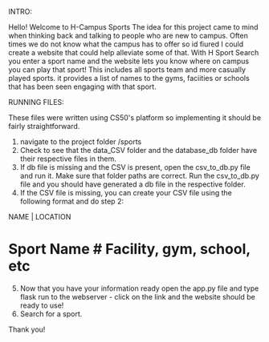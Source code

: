 INTRO:

Hello! Welcome to H-Campus Sports
The idea for this project came to mind when thinking back and talking to people who are new to campus.
Often times we do not know what the campus has to offer so id fiured I could create a website that could help alleviate some of that.
With H Sport Search you enter a sport name and the website lets you know where on campus you can play that sport! This includes
all sports team and more casually played sports. it provides a list of names to the gyms, faciities or schools that has been seen engaging with that sport.



RUNNING FILES:

These files were written using CS50's platform so implementing it should be fairly straightforward.
1. navigate to the project folder /sports
2. Check to see that the data_CSV folder and the database_db folder have their respective files in them.
3. If db file is missing and the CSV is present, open the csv_to_db.py file and run it. Make sure that folder paths are correct.
Run the csv_to_db.py file and you should have generated a db file in the respective folder.
4. If the CSV file is missing, you can create your CSV file using the following format and do step 2:

NAME                |   LOCATION
# Sport Name             # Facility, gym, school, etc

5. Now that you have your information ready open the app.py file and type flask run to the webserver - click on the link and the website should be ready to use!
6. Search for a sport.


Thank you!
